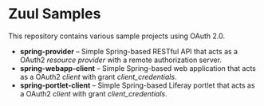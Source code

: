 Zuul Samples
============

This repository contains various sample projects using OAuth 2.0.

*  **spring-provider** – Simple Spring-based RESTful API that acts as a OAuth2 _resource provider_ with a remote authorization server.
*  **spring-webapp-client** – Simple Spring-based web application that acts as a OAuth2 _client_ with grant _client_credentials_.
*  **spring-portlet-client** – Simple Spring-based Liferay portlet that acts as a OAuth2 _client_ with grant _client_credentials_.
